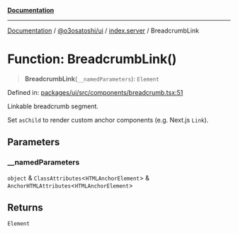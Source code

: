 [**Documentation**](../../../../README.md)

***

[Documentation](../../../../README.md) / [@o3osatoshi/ui](../../README.md) / [index.server](../README.md) / BreadcrumbLink

# Function: BreadcrumbLink()

> **BreadcrumbLink**(`__namedParameters`): `Element`

Defined in: [packages/ui/src/components/breadcrumb.tsx:51](https://github.com/o3osatoshi/experiment/blob/04dfa58df6e48824a200a24d77afef7ce464e1ae/packages/ui/src/components/breadcrumb.tsx#L51)

Linkable breadcrumb segment.

Set `asChild` to render custom anchor components (e.g. Next.js `Link`).

## Parameters

### \_\_namedParameters

`object` & `ClassAttributes`\<`HTMLAnchorElement`\> & `AnchorHTMLAttributes`\<`HTMLAnchorElement`\>

## Returns

`Element`

